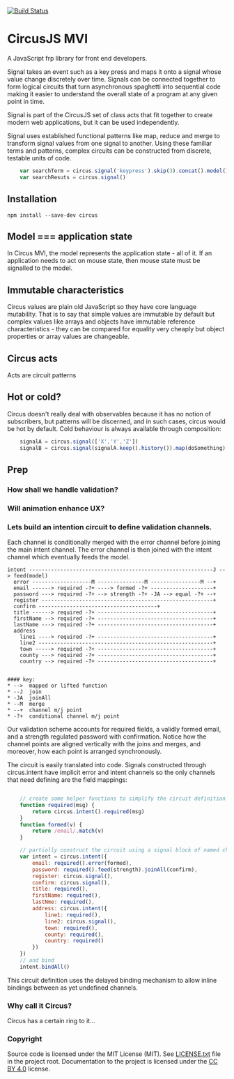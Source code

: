 [![Build Status](https://travis-ci.org/philtoms/circus.svg?branch=master)](https://travis-ci.org/philtoms/circus)

# CircusJS MVI

A JavaScript frp library for front end developers.

Signal takes an event such as a key press and maps it onto a signal whose value change discretely over time. Signals can be connected together to form logical circuits that turn asynchronous spaghetti into sequential code making it easier to understand the overall state of a program at any given point in time. 

Signal is part of the CircusJS set of class acts that fit together to create modern web applications, but it can be used independently.

Signal uses established functional patterns like map, reduce and merge to transform signal values from one signal to another. Using these familiar terms and patterns, complex circuits can be constructed from discrete, testable units of code.

```javascript
	var searchTerm = circus.signal('keypress').skip(3).concat().model()
	var searchResuts = circus.signal()
```

## Installation
 ```shell
npm install --save-dev circus
```
## Model === application state
In Circus MVI, the model represents the application state - all of it. If an application needs to act on mouse state, then mouse state must be signalled to the model.

## Immutable characteristics
Circus values are plain old JavaScript so they have core language mutability. That is to say that simple values are immutable by default but complex values like arrays and objects have immutable reference characteristics - they can be compared for equality very cheaply but object properties or array values are changeable.

## Circus acts
Acts are circuit patterns

## Hot or cold?
Circus doesn't really deal with observables because it has no notion of subscribers, but  patterns will be discerned, and in such cases, circus would be hot by default. Cold behaviour is always available through composition:

```javascript
	signalA = circus.signal(['X','Y','Z'])
	signalB = circus.signal(signalA.keep().history()).map(doSomething)
```

## Prep
### How shall we handle validation?
### Will animation enhance UX?

### Lets build an intention circuit to define validation channels. 
Each channel is conditionally merged with the error channel before joining the main intent channel. The error channel is then joined with the intent channel which eventually feeds the model.

```
intent -----------------------------------------------------------J --> feed(model)
  error -------------------M ---------------M ----------------M --+
  email ------> required -?+ ----> formed -?+ --------------------+ 
  password ---> required -?+ --> strength -?+ -JA --> equal -?+ --+
  register -------------------------------------------------------+
  confirm --------------------------------------+
  title ------> required -?+ -------------------------------------+
  firstName --> required -?+ -------------------------------------+
  lastName ---> required -?+ -------------------------------------+
  address
    line1 ----> required -?+ -------------------------------------+
    line2 --------------------------------------------------------+
    town -----> required -?+ -------------------------------------+
    county ---> required -?+ -------------------------------------+
    country --> required -?+ -------------------------------------+


#### key:
* -->  mapped or lifted function
* --J  join 
* -JA  joinAll
* --M  merge
* --+  channel m/j point
* -?+  conditional channel m/j point

```

Our validation scheme accounts for required fields, a validly formed email, and a strength regulated password with confirmation. Notice how the channel points are aligned vertically with the joins and merges, and moreover, how each point is arranged synchronously.

The circuit is easily translated into code. Signals constructed through circus.intent have implicit error and intent channels so the only channels that need defining are the field mappings:

```javascript

	// create some helper functions to simplify the circuit definition
	function required(msg) {
		return circus.intent().required(msg)
	}
	function formed(v) {
		return /email/.match(v)
	}

	// partially construct the circuit using a signal block of named channels
	var intent = circus.intent({
	    email: required().error(formed),
	    password: required().feed(strength).joinAll(confirm),
	    register: circus.signal(),
	    confirm: circus.signal(),
	    title: required(),
	    firstName: required(),
	    lastNme: required(),
	    address: circus.intent({
	    	line1: required(),
	    	line2: circus.signal(),
	    	town: required(),
	    	county: required(),
	    	country: required()
	    })
	})
	// and bind
	intent.bindAll()

```
This circuit definition uses the delayed binding mechanism to allow inline bindings between as yet undefined channels.

### Why call it Circus?

Circus has a certain ring to it...

### Copyright

Source code is licensed under the MIT License (MIT). See [LICENSE.txt](./LICENSE.txt)
file in the project root. Documentation to the project is licensed under the
[CC BY 4.0](http://creativecommons.org/licenses/by/4.0/) license. 


